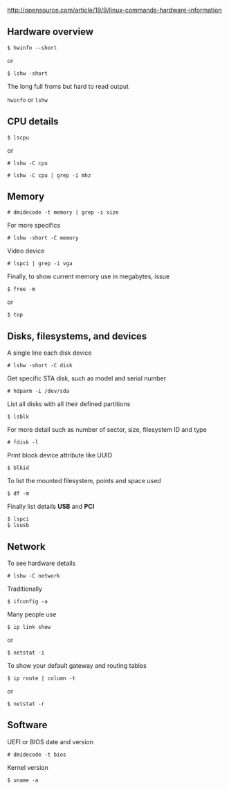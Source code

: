 
http://opensource.com/article/19/9/linux-commands-hardware-information

## Hardware overview

```
$ hwinfo --short
```
or

```
$ lshw -short
```

The long full froms but hard to read output 

```hwinfo``` or ```lshw```

## CPU details

```
$ lscpu
```
or
```
# lshw -C cpu

# lshw -C cpu | grep -i mhz

```

## Memory

```
# dmidecode -t memory | grep -i size
```

For more specifics

```
# lshw -short -C memory
```

Video device

```
# lspci | grep -i vga
```

Finally, to show current memory use in megabytes, issue
```
$ free -m
```
or

```
$ top
``` 

## Disks, filesystems, and devices

A single line each disk device
```
# lshw -short -C disk
```

Get specific STA disk, such as model and serial number
```
# hdparm -i /dev/sda
```

List all disks with all their defined partitions
```
$ lsblk
```
For more detail such as number of sector, size, filesystem ID and type
```
# fdisk -l
````

Print block device attribute like UUID
```
$ blkid
```

To list the mounted filesystem, points and space used

```
$ df -m

```

Finally list details __USB__ and __PCI__
```
$ lspci
$ lsusb
```

## Network

To see hardware details
```
# lshw -C network
```

Traditionally
```
$ ifconfig -a
```

Many people use
```
$ ip link show
```
or
```
$ netstat -i
```

To show your default gateway and routing tables
```
$ ip route | column -t
```
or
```
$ netstat -r
```

## Software

UEFI or BIOS date and version
```
# dmidecode -t bios
```

Kernel version
```
$ uname -a
```



